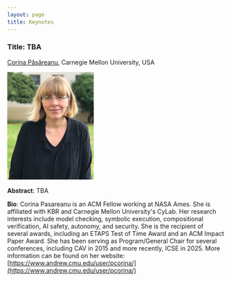 ```yaml
---
layout: page
title: Keynotes
---
```

### Title: TBA

[Corina Păsăreanu](https://www.andrew.cmu.edu/user/pcorina/), Carnegie Mellon University, USA

<img src="./assets/img/corina.png" alt="corina" width="200"/>

**Abstract**: TBA

**Bio**: Corina Pasareanu is an ACM Fellow working at NASA Ames. She is
affiliated with KBR and Carnegie Mellon University's CyLab. Her
research interests include model checking, symbolic execution,
compositional verification, AI safety, autonomy, and security. She is
the recipient of several awards, including an ETAPS Test of Time Award
and an ACM Impact Paper Award.  She has been serving as
Program/General Chair for several conferences, including CAV in 2015
and more recently, ICSE in 2025. More information can be found on her
website: [https://www.andrew.cmu.edu/user/pcorina/](https://www.andrew.cmu.edu/user/pcorina/)